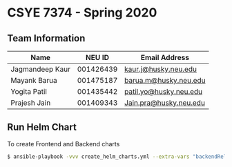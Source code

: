 # CSYE 7374 - Spring 2020

## Team Information

| Name | NEU ID | Email Address |
| --- | --- | --- |
|Jagmandeep Kaur | 001426439|kaur.j@husky.neu.edu |  | | |
|Mayank Barua| 001475187| barua.m@husky.neu.edu|
|Yogita Patil| 001435442|patil.yo@husky.neu.edu |
|Prajesh Jain| 001409343| Jain.pra@husky.neu.edu|

## Run Helm Chart

To create Frontend and Backend charts

```bash
$ ansible-playbook -vvv create_helm_charts.yml --extra-vars "backendReleaseName=value imageBackend=value rdsConnection=value bucketName=value awsKey=value secretKey=value imageFrontend=value frontendReleaseName=value dockerString=value redis_sentinel_enabled=true/false redis_cluster_enabled=true/false redis_password=Redis_Password"
```

